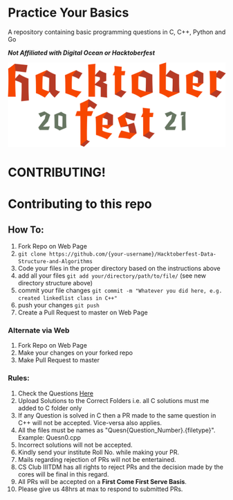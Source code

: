 # Practice Your Basics
A repository containing basic programming questions in C, C++, Python and Go

***Not Affiliated with Digital Ocean or Hacktoberfest***

![Hacktoberfest](logo-hacktoberfest.svg)

# CONTRIBUTING!

# Contributing to this repo

## How To:

1. Fork Repo on Web Page
2. `git clone https://github.com/{your-username}/Hacktoberfest-Data-Structure-and-Algorithms`
3. Code your files in the proper directory based on the instructions above
4. add all your files `git add your/directory/path/to/file/` (see new directory structure above)
5. commit your file changes `git commit -m "Whatever you did here, e.g. created linkedlist class in C++"`
6. push your changes `git push`
7. Create a Pull Request to master on Web Page

### Alternate via Web

1. Fork Repo on Web Page
2. Make your changes on your forked repo
3. Make Pull Request to master

### Rules:
1. Check the Questions [Here](questions.md)
2. Upload Solutions to the Correct Folders i.e. all C solutions must me added to C folder only
3. If any Question is solved in C then a PR made to the same question in C++ will not be accepted. Vice-versa also applies.
4. All the files must be names as "Quesn{Question_Number}.{filetype}". Example: Quesn0.cpp
5. Incorrect solutions will not be accepted.
6. Kindly send your institute Roll No. while making your PR.
7. Mails regarding rejection of PRs will not be entertained.
8. CS Club IIITDM has all rights to reject PRs and the decision made by the cores will be final in this regard.
9. All PRs will be accepted on a **First Come First Serve Basis**. 
10. Please give us 48hrs at max to respond to submitted PRs. 

